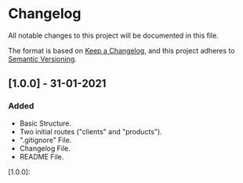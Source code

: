 # Changelog

All notable changes to this project will be documented in this file.

The format is based on [Keep a Changelog](https://keepachangelog.com/en/1.0.0/),
and this project adheres to [Semantic Versioning](https://semver.org/spec/v2.0.0.html).


## [1.0.0] - 31-01-2021

### Added

- Basic Structure.
- Two initial routes ("clients" and "products").
- ".gitignore" File.
- Changelog File.
- README File.

[1.0.0]: 
